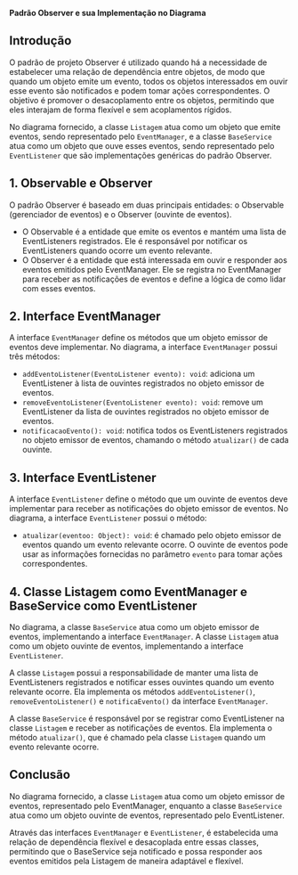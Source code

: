 **Padrão Observer e sua Implementação no Diagrama**

## Introdução
O padrão de projeto Observer é utilizado quando há a necessidade de estabelecer uma relação de dependência entre objetos, de modo que quando um objeto emite um evento, todos os objetos interessados em ouvir esse evento são notificados e podem tomar ações correspondentes. O objetivo é promover o desacoplamento entre os objetos, permitindo que eles interajam de forma flexível e sem acoplamentos rígidos.

No diagrama fornecido, a classe `Listagem` atua como um objeto que emite eventos, sendo representado pelo `EventManager`, e a classe `BaseService` atua como um objeto que ouve esses eventos, sendo representado pelo `EventListener` que são implementações genéricas do padrão Observer.

## 1. Observable e Observer
O padrão Observer é baseado em duas principais entidades: o Observable (gerenciador de eventos) e o Observer (ouvinte de eventos).

- O Observable é a entidade que emite os eventos e mantém uma lista de EventListeners registrados. Ele é responsável por notificar os EventListeners quando ocorre um evento relevante.
- O Observer é a entidade que está interessada em ouvir e responder aos eventos emitidos pelo EventManager. Ele se registra no EventManager para receber as notificações de eventos e define a lógica de como lidar com esses eventos.

## 2. Interface EventManager
A interface `EventManager` define os métodos que um objeto emissor de eventos deve implementar. No diagrama, a interface `EventManager` possui três métodos:

- `addEventoListener(EventoListener evento): void`: adiciona um EventListener à lista de ouvintes registrados no objeto emissor de eventos.
- `removeEventoListener(EventoListener evento): void`: remove um EventListener da lista de ouvintes registrados no objeto emissor de eventos.
- `notificacaoEvento(): void`: notifica todos os EventListeners registrados no objeto emissor de eventos, chamando o método `atualizar()` de cada ouvinte.

## 3. Interface EventListener
A interface `EventListener` define o método que um ouvinte de eventos deve implementar para receber as notificações do objeto emissor de eventos. No diagrama, a interface `EventListener` possui o método:

- `atualizar(eventoo: Object): void`: é chamado pelo objeto emissor de eventos quando um evento relevante ocorre. O ouvinte de eventos pode usar as informações fornecidas no parâmetro `evento` para tomar ações correspondentes.

## 4. Classe Listagem como EventManager e BaseService como EventListener
No diagrama, a classe `BaseService` atua como um objeto emissor de eventos, implementando a interface `EventManager`. A classe `Listagem` atua como um objeto ouvinte de eventos, implementando a interface `EventListener`.

A classe `Listagem` possui a responsabilidade de manter uma lista de EventListeners registrados e notificar esses ouvintes quando um evento relevante ocorre. Ela implementa os métodos `addEventoListener()`, `removeEventoListener()` e `notificaEvento()` da interface `EventManager`.

A classe `BaseService` é responsável por se registrar como EventListener na classe `Listagem` e receber as notificações de eventos. Ela implementa o método `atualizar()`, que é chamado pela classe `Listagem` quando um evento relevante ocorre.

## Conclusão
No diagrama fornecido, a classe `Listagem` atua como um objeto emissor de eventos, representado pelo EventManager, enquanto a classe `BaseService` atua como um objeto ouvinte de eventos, representado pelo EventListener.

Através das interfaces `EventManager` e `EventListener`, é estabelecida uma relação de dependência flexível e desacoplada entre essas classes, permitindo que o BaseService seja notificado e possa responder aos eventos emitidos pela Listagem de maneira adaptável e flexível.